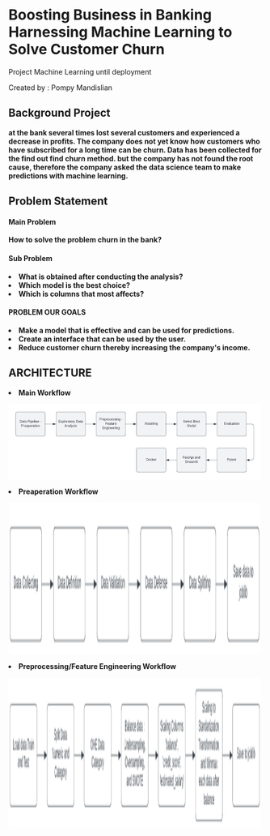 # Boosting Business in Banking Harnessing Machine Learning to Solve Customer Churn
Project Machine Learning until deployment

Created by : Pompy Mandislian

<h2> <b> Background Project <b> </h2>
at the bank several times lost several customers and experienced a decrease in profits. The company does not yet know how customers who have subscribed for a long time can be churn. Data has been collected for the find out find churn method. but the company has not found the root cause, therefore the company asked the data science team to make predictions with machine learning.
  
<h2> <b> Problem Statement <b> </h2>
<h4> <b> Main Problem <b> </h4>  
How to solve the problem churn in the bank?

<h4> <b> Sub Problem <b> </h4>  
</li><li> What is obtained after conducting the analysis?
</li><li> Which model is the best choice?
</li><li> Which is columns that most affects?
  
<h4> <b> PROBLEM OUR GOALS <b> </h4>    
</li><li> Make a model that is effective and can be used for predictions.
</li><li> Create an interface that can be used by the user.
</li><li> Reduce customer churn thereby increasing the company's income.

<h2> <b> ARCHITECTURE <b> </h2>

</li><li> Main Workflow 
 <p>
<img align="center" src="Image/main.png" width="500" height="150" />
</p>
  
</li><li> Preaperation Workflow 
<p>
<img align="center" src="Image/preaperation.png" width="500" height="300" />
</p>
  
</li><li> Preprocessing/Feature Engineering Workflow 
<p>
<img align="center" src="Image/FE.png" width="500" height="300" />
</p>



